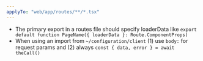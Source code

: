 ```yaml
---
applyTo: "web/app/routes/**/*.tsx"
---
```


- The primary export in a routes file should specify loaderData like `export default function PageName({ loaderData }: Route.ComponentProps)`
- When using an import from `~/configuration/client` (1) use `body:` for request params and (2) always `const { data, error } = await theCall()`

